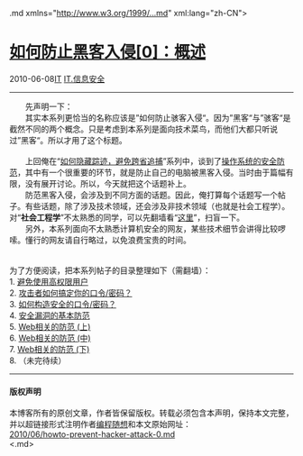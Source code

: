 <!DOCTYPE.md>
.md xmlns="http://www.w3.org/1999/...md" xml:lang="zh-CN">
<head>
<meta http-equiv="Content-Type" content="text.md; charset=utf-8" />
<meta name="generator" content="Python script by program.think@gmail.com" />
<meta name="provider" content="program-think.blogspot.com" />
<link type="text/css" rel="stylesheet" href="../../css/program-think.css" />
<title>如何防止黑客入侵[0]：概述 - 编程随想的博客</title>
</head>
<body>
<div id="main" style="width:100%;">
<h1><a href="../../index.md" title="回到首页">如何防止黑客入侵[0]：概述</a></h1>
<div class="post-info"><span class="date-header">2010-06-08</span><a href="../../tags/IT.md" class="tag">IT</a> <a href="../../tags/IT.E4BFA1E681AFE5AE89E585A8.md" class="tag">IT.信息安全</a> </div>
<hr>
<div class="post">
&#12288;&#12288;先声明一下：<br />&#12288;&#12288;其实本系列更恰当的名称应该是”如何防止骇客入侵“。因为”黑客“与”骇客“是截然不同的两个概念。只是考虑到本系列是面向技术菜鸟，而他们大都只听说过”黑客“。所以才用了这个标题。<br /><br />&#12288;&#12288;上回俺在“<a href="../../2010/04/howto-cover-your-tracks-0.md">如何隐藏踪迹，避免跨省追捕</a>”系列中，谈到了<a href="../../2010/05/howto-cover-your-tracks-3.md">操作系统的安全防范</a>，其中有一个很重要的环节，就是防止自己的电脑被黑客入侵。当时由于篇幅有限，没有展开讨论。所以，今天就把这个话题补上。<br />&#12288;&#12288;防范黑客入侵，会涉及到不同方面的话题。因此，俺打算每个话题写一个帖子。有些话题，除了涉及技术领域，还会涉及非技术领域（也就是社会工程学）。对“<b>社会工程学</b>”不太熟悉的同学，可以先翻墙看“<a href="../../2009/05/social-engineering-0-overview.md">这里</a>”，扫盲一下。<!--program-think--><br />&#12288;&#12288;另外，本系列面向不太熟悉计算机安全的网友，某些技术细节会讲得比较啰嗦。懂行的网友请自行略过，以免浪费宝贵的时间。<br /><br /><a name="index"> </a><br />为了方便阅读，把本系列帖子的目录整理如下（需翻墙）：<br />1. <a href="../../2010/06/howto-prevent-hacker-attack-1.md" target="_blank">避免使用高权限用户</a><br />2. <a href="../../2010/06/howto-prevent-hacker-attack-2.md" target="_blank">攻击者如何搞定你的口令/密码？</a><br />3. <a href="../../2010/06/howto-prevent-hacker-attack-3.md" target="_blank">如何构造安全的口令/密码？</a><br />4. <a href="../../2010/08/howto-prevent-hacker-attack-4.md">安全漏洞的基本防范</a><br />5. <a href="../../2012/08/howto-prevent-hacker-attack-5.md">Web相关的防范 (上)</a><br />6. <a href="../../2012/09/howto-prevent-hacker-attack-6.md">Web相关的防范 (中)</a><br />7. <a href="../../2012/10/howto-prevent-hacker-attack-7.md">Web相关的防范 (下)</a><br />8. （未完待续）<div class="blogger-post-footer">
</div>
<hr>
<div class="copyright">
<h4>版权声明</h4>
本博客所有的原创文章，作者皆保留版权。转载必须包含本声明，保持本文完整，并以超链接形式注明作者<a href="mailto:program.think@gmail.com">编程随想</a>和本文原始网址：<br>
<a href="2010/06/howto-prevent-hacker-attack-0.md">2010/06/howto-prevent-hacker-attack-0.md</a>
</div>
</div>
</body>
<.md>
